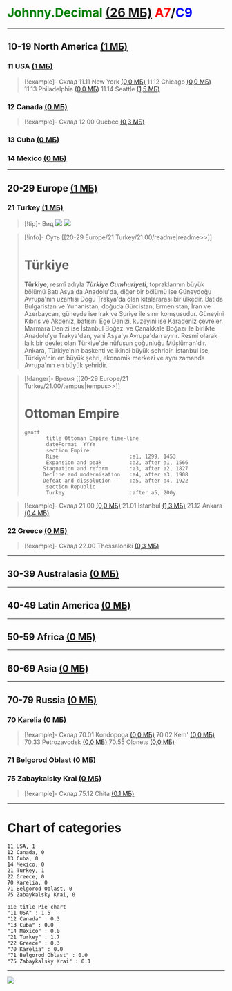 ﻿# <span style="color:green">Johnny.Decimal</span> [(26&nbsp;МБ)](<file:///C:\Users\Evgeny\Documents\AutoHotkey\Johnny.Decimal>) <span style="color:red">A7</span>/<span style="color:blue">C9</span>
---
## 10-19 North America [(1&nbsp;МБ)](<file:///C:\Users\Evgeny\Documents\AutoHotkey\Johnny.Decimal\10-19 North America>)
### 11 USA [(1&nbsp;МБ)](<file:///C:\Users\Evgeny\Documents\AutoHotkey\Johnny.Decimal\10-19 North America\11 USA>)
> [!example]- Склад
11.11 New York [(0,0&nbsp;МБ)](<file:///C:\Users\Evgeny\Documents\AutoHotkey\Johnny.Decimal\10-19 North America\11 USA\11.11 New York>)
11.12 Chicago [(0,0&nbsp;МБ)](<file:///C:\Users\Evgeny\Documents\AutoHotkey\Johnny.Decimal\10-19 North America\11 USA\11.12 Chicago>)
11.13 Philadelphia [(0,0&nbsp;МБ)](<file:///C:\Users\Evgeny\Documents\AutoHotkey\Johnny.Decimal\10-19 North America\11 USA\11.13 Philadelphia>)
11.14 Seattle [(1,5&nbsp;МБ)](<file:///C:\Users\Evgeny\Documents\AutoHotkey\Johnny.Decimal\10-19 North America\11 USA\11.14 Seattle>)

### 12 Canada [(0&nbsp;МБ)](<file:///C:\Users\Evgeny\Documents\AutoHotkey\Johnny.Decimal\10-19 North America\12 Canada>)
> [!example]- Склад
12.00 Quebec [(0,3&nbsp;МБ)](<file:///C:\Users\Evgeny\Documents\AutoHotkey\Johnny.Decimal\10-19 North America\12 Canada\12.00 Quebec>)

### 13 Cuba [(0&nbsp;МБ)](<file:///C:\Users\Evgeny\Documents\AutoHotkey\Johnny.Decimal\10-19 North America\13 Cuba>)
### 14 Mexico [(0&nbsp;МБ)](<file:///C:\Users\Evgeny\Documents\AutoHotkey\Johnny.Decimal\10-19 North America\14 Mexico>)
---
## 20-29 Europe [(1&nbsp;МБ)](<file:///C:\Users\Evgeny\Documents\AutoHotkey\Johnny.Decimal\20-29 Europe>)
### 21 Turkey [(1&nbsp;МБ)](<file:///C:\Users\Evgeny\Documents\AutoHotkey\Johnny.Decimal\20-29 Europe\21 Turkey>)
> [!tip]- Вид
![](<C:\Users\Evgeny\Documents\AutoHotkey\Johnny.Decimal\20-29 Europe\21 Turkey\21.00\Flag_of_Turkey.svg.png>)&nbsp;![](<C:\Users\Evgeny\Documents\AutoHotkey\Johnny.Decimal\20-29 Europe\21 Turkey\21.00\Герб_Стамбула.jpg>)&nbsp;

> [!info]- Суть
> [[20-29 Europe/21 Turkey/21.00/readme|readme>>]]
># Türkiye
>
>**Türkiye**, resmî adıyla ***Türkiye Cumhuriyeti***, topraklarının büyük bölümü Batı Asya'da Anadolu'da, diğer bir bölümü ise Güneydoğu Avrupa'nın uzantısı Doğu Trakya'da olan kıtalararası bir ülkedir. Batıda Bulgaristan ve Yunanistan, doğuda Gürcistan, Ermenistan, İran ve Azerbaycan, güneyde ise Irak ve Suriye ile sınır komşusudur. Güneyini Kıbrıs ve Akdeniz, batısını Ege Denizi, kuzeyini ise Karadeniz çevreler. Marmara Denizi ise İstanbul Boğazı ve Çanakkale Boğazı ile birlikte Anadolu'yu Trakya'dan, yani Asya'yı Avrupa'dan ayırır. Resmî olarak laik bir devlet olan Türkiye'de nüfusun çoğunluğu Müslüman'dır. Ankara, Türkiye'nin başkenti ve ikinci büyük şehridir. İstanbul ise, Türkiye'nin en büyük şehri, ekonomik merkezi ve aynı zamanda Avrupa'nın en büyük şehridir.
>

> [!danger]- Время
> [[20-29 Europe/21 Turkey/21.00/tempus|tempus>>]]
># Ottoman Empire
>
>```mermaid
>gantt
>        title Ottoman Empire time-line
>        dateFormat  YYYY
>        section Empire
>        Rise						:a1, 1299, 1453
>        Expansion and peak			:a2, after a1, 1566
>		Stagnation and reform		:a3, after a2, 1827
>		Decline and modernisation	:a4, after a3, 1908
>		Defeat and dissolution		:a5, after a4, 1922
>        section Republic
>        Turkey						:after a5, 200y
>```

> [!example]- Склад
21.00 [(0,0&nbsp;МБ)](<file:///C:\Users\Evgeny\Documents\AutoHotkey\Johnny.Decimal\20-29 Europe\21 Turkey\21.00>)
21.01 Istanbul [(1,3&nbsp;МБ)](<file:///C:\Users\Evgeny\Documents\AutoHotkey\Johnny.Decimal\20-29 Europe\21 Turkey\21.01 Istanbul>)
21.12 Ankara [(0,4&nbsp;МБ)](<file:///C:\Users\Evgeny\Documents\AutoHotkey\Johnny.Decimal\20-29 Europe\21 Turkey\21.12 Ankara>)

### 22 Greece [(0&nbsp;МБ)](<file:///C:\Users\Evgeny\Documents\AutoHotkey\Johnny.Decimal\20-29 Europe\22 Greece>)
> [!example]- Склад
22.00 Thessaloniki [(0,3&nbsp;МБ)](<file:///C:\Users\Evgeny\Documents\AutoHotkey\Johnny.Decimal\20-29 Europe\22 Greece\22.00 Thessaloniki>)

---
## 30-39 Australasia [(0&nbsp;МБ)](<file:///C:\Users\Evgeny\Documents\AutoHotkey\Johnny.Decimal\30-39 Australasia>)
---
## 40-49 Latin America [(0&nbsp;МБ)](<file:///C:\Users\Evgeny\Documents\AutoHotkey\Johnny.Decimal\40-49 Latin America>)
---
## 50-59 Africa [(0&nbsp;МБ)](<file:///C:\Users\Evgeny\Documents\AutoHotkey\Johnny.Decimal\50-59 Africa>)
---
## 60-69 Asia [(0&nbsp;МБ)](<file:///C:\Users\Evgeny\Documents\AutoHotkey\Johnny.Decimal\60-69 Asia>)
---
## 70-79 Russia [(0&nbsp;МБ)](<file:///C:\Users\Evgeny\Documents\AutoHotkey\Johnny.Decimal\70-79 Russia>)
### 70 Karelia [(0&nbsp;МБ)](<file:///C:\Users\Evgeny\Documents\AutoHotkey\Johnny.Decimal\70-79 Russia\70 Karelia>)
> [!example]- Склад
70.01 Kondopoga [(0,0&nbsp;МБ)](<file:///C:\Users\Evgeny\Documents\AutoHotkey\Johnny.Decimal\70-79 Russia\70 Karelia\70.01 Kondopoga>)
70.02 Kem' [(0,0&nbsp;МБ)](<file:///C:\Users\Evgeny\Documents\AutoHotkey\Johnny.Decimal\70-79 Russia\70 Karelia\70.02 Kem'>)
70.33 Petrozavodsk [(0,0&nbsp;МБ)](<file:///C:\Users\Evgeny\Documents\AutoHotkey\Johnny.Decimal\70-79 Russia\70 Karelia\70.33 Petrozavodsk>)
70.55 Olonets [(0,0&nbsp;МБ)](<file:///C:\Users\Evgeny\Documents\AutoHotkey\Johnny.Decimal\70-79 Russia\70 Karelia\70.55 Olonets>)

### 71 Belgorod Oblast [(0&nbsp;МБ)](<file:///C:\Users\Evgeny\Documents\AutoHotkey\Johnny.Decimal\70-79 Russia\71 Belgorod Oblast>)
### 75 Zabaykalsky Krai [(0&nbsp;МБ)](<file:///C:\Users\Evgeny\Documents\AutoHotkey\Johnny.Decimal\70-79 Russia\75 Zabaykalsky Krai>)
> [!example]- Склад
75.12 Chita [(0,1&nbsp;МБ)](<file:///C:\Users\Evgeny\Documents\AutoHotkey\Johnny.Decimal\70-79 Russia\75 Zabaykalsky Krai\75.12 Chita>)



---

# Chart of categories
```tinychart
11 USA, 1
12 Canada, 0
13 Cuba, 0
14 Mexico, 0
21 Turkey, 1
22 Greece, 0
70 Karelia, 0
71 Belgorod Oblast, 0
75 Zabaykalsky Krai, 0
```


```mermaid
pie title Pie chart
"11 USA" : 1.5
"12 Canada" : 0.3
"13 Cuba" : 0.0
"14 Mexico" : 0.0
"21 Turkey" : 1.7
"22 Greece" : 0.3
"70 Karelia" : 0.0
"71 Belgorod Oblast" : 0.0
"75 Zabaykalsky Krai" : 0.1
```
---
![](<C:\Users\Evgeny\Documents\AutoHotkey\Johnny.Decimal\index.md.jpg>)
